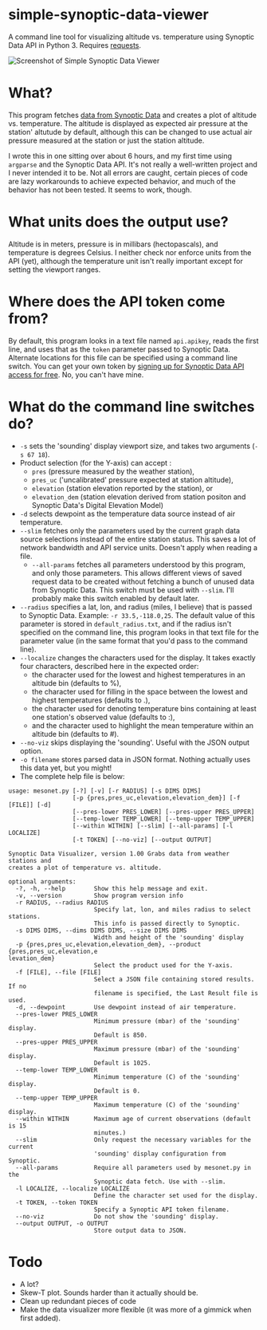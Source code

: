 # simple-synoptic-data-viewer
A command line tool for visualizing altitude vs. temperature using Synoptic Data API in Python 3. Requires [requests](https://pypi.org/project/requests/). 

![Screenshot of Simple Synoptic Data Viewer](https://i.imgur.com/0RLGODn.png)

# What?
This program fetches [data from Synoptic Data](https://developers.synopticdata.com/) and creates a plot of altitude vs. temperature. The altitude is displayed as expected air pressure at the station' altutude by default, although this can be changed to use actual air pressure measured at the station or just the station altitude. 

I wrote this in one sitting over about 6 hours, and my first time using `argparse` and the Synoptic Data API. It's not really a well-written project and I never intended it to be. Not all errors are caught, certain pieces of code are lazy workarounds to achieve expected behavior, and much of the behavior has not been tested. It seems to work, though. 

# What units does the output use?
Altitude is in meters, pressure is in millibars (hectopascals), and temperature is degrees Celsius. I neither check nor enforce units from the API (yet), although the temperature unit isn't really important except for setting the viewport ranges. 

# Where does the API token come from?
By default, this program looks in a text file named `api.apikey`, reads the first line, and uses that as the `token` parameter passed to Synoptic Data. Alternate locations for this file can be specified using a command line switch. You can get your own token by [signing up for Synoptic Data API access for free](https://developers.synopticdata.com/signup/). No, you can't have mine. 

# What do the command line switches do?
- `-s` sets the 'sounding' display viewport size, and takes two arguments (`-s 67 18`). 
- Product selection (for the Y-axis) can accept :
  - `pres` (pressure measured by the weather station), 
  - `pres_uc` ('uncalibrated' pressure expected at station altitude),
  - `elevation` (station elevation reported by the station), or
  - `elevation_dem` (station elevation derived from station positon and Synoptic Data's Digital Elevation Model)
- `-d` selects dewpoint as the temperature data source instead of air temperature. 
- `--slim` fetches only the parameters used by the current graph data source selections instead of the entire station status. This saves a lot of network bandwidth and API service units. Doesn't apply when reading a file. 
  - `--all-params` fetches all parameters understood by this program, and only those parameters. This allows different views of saved request data to be created without fetching a bunch of unused data from Synoptic Data. This switch must be used with `--slim`. I'll probably make this switch enabled by default later. 
- `--radius` specifies a lat, lon, and radius (miles, I believe) that is passed to Synoptic Data. Example: `-r 33.5,-118.0,25`. The default value of this parameter is stored in `default_radius.txt`, and if the radius isn't specified on the command line, this program looks in that text file for the parameter value (in the same format that you'd pass to the command line). 
- `--localize` changes the characters used for the display. It takes exactly four characters, described here in the expected order: 
  - the character used for the lowest and highest temperatures in an altitude bin (defaults to %),
  - the character used for filling in the space between the lowest and highest temperatures (defaults to .),
  - the character used for denoting temperature bins containing at least one station's observed value (defaults to :),
  - and the character used to highlight the mean temperature within an altitude bin (defaults to #).
- `--no-viz` skips displaying the 'sounding'. Useful with the JSON output option. 
- `-o filename` stores parsed data in JSON format. Nothing actually uses this data yet, but you might!
- The complete help file is below:
```
usage: mesonet.py [-?] [-v] [-r RADIUS] [-s DIMS DIMS]
                  [-p {pres,pres_uc,elevation,elevation_dem}] [-f [FILE]] [-d]
                  [--pres-lower PRES_LOWER] [--pres-upper PRES_UPPER]
                  [--temp-lower TEMP_LOWER] [--temp-upper TEMP_UPPER]
                  [--within WITHIN] [--slim] [--all-params] [-l LOCALIZE]
                  [-t TOKEN] [--no-viz] [--output OUTPUT]

Synoptic Data Visualizer, version 1.00 Grabs data from weather stations and
creates a plot of temperature vs. altitude.

optional arguments:
  -?, -h, --help        Show this help message and exit.
  -v, --version         Show program version info
  -r RADIUS, --radius RADIUS
                        Specify lat, lon, and miles radius to select stations.
                        This info is passed directly to Synoptic.
  -s DIMS DIMS, --dims DIMS DIMS, --size DIMS DIMS
                        Width and height of the 'sounding' display
  -p {pres,pres_uc,elevation,elevation_dem}, --product {pres,pres_uc,elevation,e
levation_dem}
                        Select the product used for the Y-axis.
  -f [FILE], --file [FILE]
                        Select a JSON file containing stored results. If no
                        filename is specified, the Last Result file is used.
  -d, --dewpoint        Use dewpoint instead of air temperature.
  --pres-lower PRES_LOWER
                        Minimum pressure (mbar) of the 'sounding' display.
                        Default is 850.
  --pres-upper PRES_UPPER
                        Maximum pressure (mbar) of the 'sounding' display.
                        Default is 1025.
  --temp-lower TEMP_LOWER
                        Minimum temperature (C) of the 'sounding' display.
                        Default is 0.
  --temp-upper TEMP_UPPER
                        Maximum temperature (C) of the 'sounding' display.
  --within WITHIN       Maximum age of current observations (default is 15
                        minutes.)
  --slim                Only request the necessary variables for the current
                        'sounding' display configuration from Synoptic.
  --all-params          Require all parameters used by mesonet.py in the
                        Synoptic data fetch. Use with --slim.
  -l LOCALIZE, --localize LOCALIZE
                        Define the character set used for the display.
  -t TOKEN, --token TOKEN
                        Specify a Synoptic API token filename.
  --no-viz              Do not show the 'sounding' display.
  --output OUTPUT, -o OUTPUT
                        Store output data to JSON.
```

# Todo
- A lot?
- Skew-T plot. Sounds harder than it actually should be. 
- Clean up redundant pieces of code
- Make the data visualizer more flexible (it was more of a gimmick when first added). 
